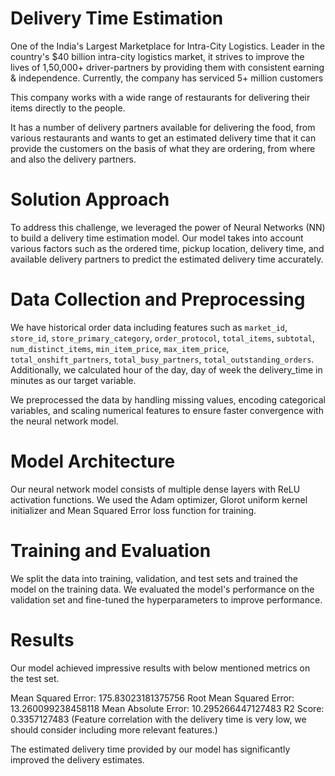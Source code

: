 # Delivery Time Estimation
 
One of the India's Largest Marketplace for Intra-City Logistics. Leader in the country's $40 billion intra-city logistics market, it strives to improve the lives of 1,50,000+ driver-partners by providing them with consistent earning & independence. Currently, the company has serviced 5+ million customers

This company works with a wide range of restaurants for delivering their items directly to the people.

It has a number of delivery partners available for delivering the food, from various restaurants and wants to get an estimated delivery time that it can provide the customers on the basis of what they are ordering, from where and also the delivery partners.

# Solution Approach
To address this challenge, we leveraged the power of Neural Networks (NN) to build a delivery time estimation model. Our model takes into account various factors such as the ordered time, pickup location, delivery time, and available delivery partners to predict the estimated delivery time accurately.

# Data Collection and Preprocessing
We have historical order data including features such as `market_id`, `store_id`, `store_primary_category`, `order_protocol`, `total_items`, `subtotal`, `num_distinct_items`, `min_item_price`, `max_item_price`, `total_onshift_partners`, `total_busy_partners`, `total_outstanding_orders`. Additionally, we calculated hour of the day, day of week the delivery_time in minutes as our target variable.

We preprocessed the data by handling missing values, encoding categorical variables, and scaling numerical features to ensure faster convergence with the neural network model.

# Model Architecture
Our neural network model consists of multiple dense layers with ReLU activation functions. We used the Adam optimizer, Glorot uniform kernel initializer  and Mean Squared Error loss function for training. 

# Training and Evaluation
We split the data into training, validation, and test sets and trained the model on the training data. We evaluated the model's performance on the validation set and fine-tuned the hyperparameters to improve performance.

# Results
Our model achieved impressive results with below mentioned metrics on the test set. 

Mean Squared Error: 175.83023181375756
Root Mean Squared Error: 13.260099238458118
Mean Absolute Error: 10.295266447127483
R2 Score: 0.3357127483 (Feature correlation with the delivery time is very low, we should consider including more relevant features.)

The estimated delivery time provided by our model has significantly improved the delivery estimates.
